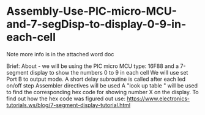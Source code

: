 # Assembly-Use-PIC-micro-MCU-and-7-segDisp-to-display-0-9-in-each-cell



Note more info is in the attached word doc


Brief:
About - we will be using the PIC micro MCU type: 16F88 and a 7-segment display to show the numbers 0 to 9 in each cell 
We will use set Port B to output mode.
A short delay subroutine is called after each led on/off step
Assembler directives will be used 
A "look up table " will be used to find the corresponding hex code for showing number X on the display. 
To find out how the hex code was figured out use: https://www.electronics-tutorials.ws/blog/7-segment-display-tutorial.html
